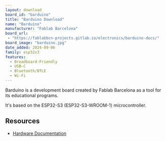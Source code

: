 ```yaml
---
layout: download
board_id: "barduino"
title: "Barduino Download"
name: "Barduino"
manufacturer: "Fablab Barcelona"
board_url:
 - "https://fablabbcn-projects.gitlab.io/electronics/barduino-docs/"
board_image: "barduino.jpg"
date_added: 2024-09-06
family: esp32s3
features:
  - Breadboard-Friendly
  - USB-C
  - Bluetooth/BTLE
  - Wi-Fi
---
```


Barduino is a development board created by Fablab Barcelona as a tool for its educational programs.

It's based on the ESP32-S3 (ESP32-S3-WROOM-1) microcontroller.


## Resources

- [Hardware Documentation](https://fablabbcn-projects.gitlab.io/electronics/barduino-docs/)


